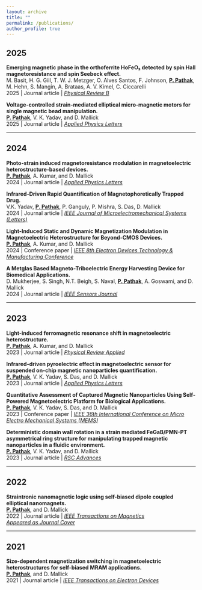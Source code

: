 ```yaml
---
layout: archive
title: ""
permalink: /publications/
author_profile: true
---
```


<style>
  .archive {
    text-align: justify;
    font-family: 'Helvetica Neue', Arial, sans-serif;
    line-height: 1.6;
    color: #333333;
    max-width: 900px; /* Adjust max-width as needed */
    margin-left: auto;
    margin-right: auto;
    padding-left: 10px; /* Reduced left padding */
    padding-right: 10px; /* Added right padding for symmetry */
    font-size: 16px;
  }

  .archive a {
    color: #007A87;
    text-decoration: none;
  }

  .archive a:hover {
    text-decoration: underline;
  }
</style>

## 2025

**Emerging magnetic phase in the orthoferrite HoFeO₃ detected by spin Hall magnetoresistance and spin Seebeck effect.**  
M. Basit, H. G. Giil, T. W. J. Metzger, O. Alves Santos, F. Johnson, **[P. Pathak](https://journals.aps.org/prb/pdf/10.1103/q38x-g97c)**, M. Hehn, S. Mangin, A. Brataas, A. V. Kimel, C. Ciccarelli  
2025 | Journal article | *[Physical Review B](https://journals.aps.org/prb/pdf/10.1103/q38x-g97c)*  


**Voltage-controlled strain-mediated elliptical micro-magnetic motors for single magnetic bead manipulation.**  
**[P. Pathak](https://pubs.aip.org/aip/apl/article-abstract/126/7/074101/3336252/Voltage-controlled-strain-mediated-elliptical?redirectedFrom=fulltext)**, V. K. Yadav, and D. Mallick  
2025 | Journal article | *[Applied Physics Letters](https://pubs.aip.org/aip/apl/article-abstract/126/7/074101/3336252/Voltage-controlled-strain-mediated-elliptical?redirectedFrom=fulltext)*  

---

## 2024

**Photo-strain induced magnetoresistance modulation in magnetoelectric heterostructure-based devices.**  
**[P. Pathak](https://pubs.aip.org/aip/apl/article/124/11/112401/3270349/Photo-strain-induced-magnetoresistance-modulation)**, A. Kumar, and D. Mallick  
2024 | Journal article | *[Applied Physics Letters](https://pubs.aip.org/aip/apl/article/124/11/112401/3270349/Photo-strain-induced-magnetoresistance-modulation)*  

**Infrared-Driven Rapid Quantification of Magnetophoretically Trapped Drug.**  
V.K. Yadav, **[P. Pathak](https://ieeexplore.ieee.org/abstract/document/10444513)**, P. Ganguly, P. Mishra, S. Das, D. Mallick  
2024 | Journal article | *[IEEE Journal of Microelectromechanical Systems (Letters)](https://ieeexplore.ieee.org/abstract/document/10444513)*  

**Light-Induced Static and Dynamic Magnetization Modulation in Magnetoelectric Heterostructure for Beyond-CMOS Devices.**  
**[P. Pathak](https://ieeexplore.ieee.org/abstract/document/10512272)**, A. Kumar, and D. Mallick  
2024 | Conference paper | *[IEEE 8th Electron Devices Technology & Manufacturing Conference](https://ieeexplore.ieee.org/abstract/document/10512272)*  

**A Metglas Based Magneto-Triboelectric Energy Harvesting Device for Biomedical Applications.**  
D. Mukherjee, S. Singh, N.T. Beigh, S. Naval, **[P. Pathak](https://ieeexplore.ieee.org/document/10638456)**, A. Goswami, and D. Mallick  
2024 | Journal article | *[IEEE Sensors Journal](https://ieeexplore.ieee.org/document/10638456)*  

---

## 2023

**Light-induced ferromagnetic resonance shift in magnetoelectric heterostructure.**  
**[P. Pathak](https://doi.org/10.1103/PhysRevApplied.20.044055)**, A. Kumar, and D. Mallick  
2023 | Journal article | *[Physical Review Applied](https://doi.org/10.1103/PhysRevApplied.20.044055)*  

**Infrared-driven pyroelectric effect in magnetoelectric sensor for suspended on-chip magnetic nanoparticles quantification.**  
**[P. Pathak](https://doi.org/10.1063/5.0141048)**, V. K. Yadav, S. Das, and D. Mallick  
2023 | Journal article | *[Applied Physics Letters](https://doi.org/10.1063/5.0141048)*  

**Quantitative Assessment of Captured Magnetic Nanoparticles Using Self-Powered Magnetoelectric Platform for Biological Applications.**  
**[P. Pathak](https://doi.org/10.1109/MEMS49605.2023.10052508)**, V. K. Yadav, S. Das, and D. Mallick  
2023 | Conference paper | *[IEEE 36th International Conference on Micro Electro Mechanical Systems (MEMS)](https://doi.org/10.1109/MEMS49605.2023.10052508)*  

**Deterministic domain wall rotation in a strain mediated FeGaB/PMN-PT asymmetrical ring structure for manipulating trapped magnetic nanoparticles in a fluidic environment.**  
**[P. Pathak](https://doi.org/10.1039/D3RA00150D)**, V. K. Yadav, and D. Mallick  
2023 | Journal article | *[RSC Advances](https://doi.org/10.1039/D3RA00150D)*  

---

## 2022

**Straintronic nanomagnetic logic using self-biased dipole coupled elliptical nanomagnets.**  
**[P. Pathak](https://doi.org/10.1109/TMAG.2022.3199589)**, and D. Mallick  
2022 | Journal article | *[IEEE Transactions on Magnetics](https://doi.org/10.1109/TMAG.2022.3199589)*  
*[Appeared as Journal Cover](https://ieeexplore.ieee.org/abstract/document/9903018)*  

---

## 2021

**Size-dependent magnetization switching in magnetoelectric heterostructures for self-biased MRAM applications.**  
**[P. Pathak](https://doi.org/10.1109/TED.2021.3088079)**, and D. Mallick  
2021 | Journal article | *[IEEE Transactions on Electron Devices](https://doi.org/10.1109/TED.2021.3088079)*  
